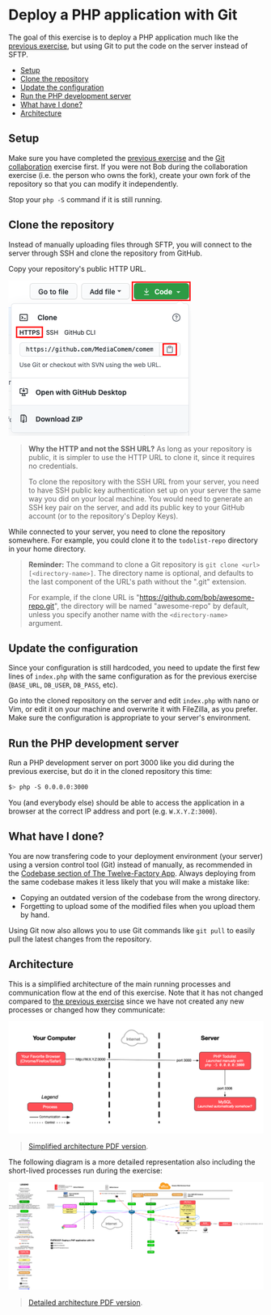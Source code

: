 # Deploy a PHP application with Git

The goal of this exercise is to deploy a PHP application much like the [previous
exercise](sftp-deployment.md), but using Git to put the code on the server
instead of SFTP.

<!-- START doctoc generated TOC please keep comment here to allow auto update -->
<!-- DON'T EDIT THIS SECTION, INSTEAD RE-RUN doctoc TO UPDATE -->

- [Setup](#setup)
- [Clone the repository](#clone-the-repository)
- [Update the configuration](#update-the-configuration)
- [Run the PHP development server](#run-the-php-development-server)
- [What have I done?](#what-have-i-done)
- [Architecture](#architecture)

<!-- END doctoc generated TOC please keep comment here to allow auto update -->




## Setup

Make sure you have completed the [previous exercise](sftp-deployment.md) and the
[Git
collaboration](https://github.com/MediaComem/comem-archidep-php-todo-exercise)
exercise first. If you were not Bob during the collaboration exercise (i.e. the
person who owns the fork), create your own fork of the repository so that you
can modify it independently.

Stop your `php -S` command if it is still running.





## Clone the repository

Instead of manually uploading files through SFTP, you will connect to the server
through SSH and clone the repository from GitHub.

Copy your repository's public HTTP URL.

![HTTP Clone URL](../images/github-http-clone-url.png)

> **Why the HTTP and not the SSH URL?** As long as your repository is public, it
> is simpler to use the HTTP URL to clone it, since it requires no credentials.
>
> To clone the repository with the SSH URL from your server, you need to have
> SSH public key authentication set up on your server the same way you did on
> your local machine. You would need to generate an SSH key pair on the server,
> and add its public key to your GitHub account (or to the repository's Deploy
> Keys).

While connected to your server, you need to clone the repository somewhere. For
example, you could clone it to the `todolist-repo` directory in your home
directory.

> **Reminder:** The command to clone a Git repository is `git clone <url>
> [<directory-name>]`. The directory name is optional, and defaults to the last
> component of the URL's path without the ".git" extension.
>
> For example, if the clone URL is "https://github.com/bob/awesome-repo.git",
> the directory will be named "awesome-repo" by default, unless you specify
> another name with the `<directory-name>` argument.





## Update the configuration

Since your configuration is still hardcoded, you need to update the first few
lines of `index.php` with the same configuration as for the previous exercise
(`BASE_URL`, `DB_USER`, `DB_PASS`, etc).

Go into the cloned repository on the server and edit `index.php` with nano or
Vim, or edit it on your machine and overwrite it with FileZilla, as you prefer.
Make sure the configuration is appropriate to your server's environment.




## Run the PHP development server

Run a PHP development server on port 3000 like you did during the previous
exercise, but do it in the cloned repository this time:

```bash
$> php -S 0.0.0.0:3000
```

You (and everybody else) should be able to access the application in a browser
at the correct IP address and port (e.g. `W.X.Y.Z:3000`).





## What have I done?

You are now transfering code to your deployment environment (your server) using
a version control tool (Git) instead of manually, as recommended in the
[Codebase section of The Twelve-Factory App](https://12factor.net/codebase).
Always deploying from the same codebase makes it less likely that you will make
a mistake like:

* Copying an outdated version of the codebase from the wrong directory.
* Forgetting to upload some of the modified files when you upload them by hand.

Using Git now also allows you to use Git commands like `git pull` to easily pull
the latest changes from the repository.





## Architecture

This is a simplified architecture of the main running processes and
communication flow at the end of this exercise. Note that it has not changed
compared to [the previous exercise](./sftp-deployment.md#architecture) since we
have not created any new processes or changed how they communicate:

![Simplified architecture](sftp-deployment-simplified.png)

> [Simplified architecture PDF version](sftp-deployment-simplified.pdf).

The following diagram is a more detailed representation also including the
short-lived processes run during the exercise:

![Detailed architecture](git-clone-deployment.png)

> [Detailed architecture PDF version](git-clone-deployment.pdf).





[php-todolist]: https://github.com/MediaComem/comem-archidep-php-todo-exercise
